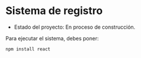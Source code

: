 <h1>Sistema de registro</h1>  

- Estado del proyecto: En proceso de construcción. 

Para ejecutar el sistema, debes poner:


```npm install react```

